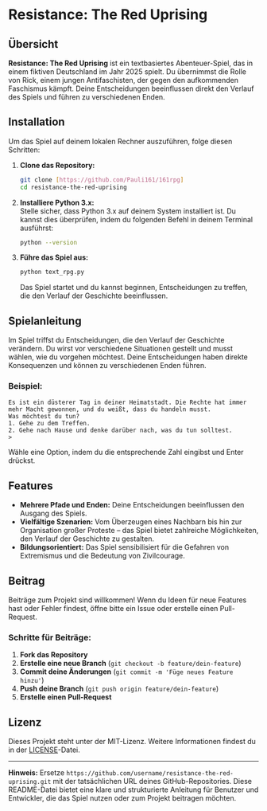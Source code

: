 

# Resistance: The Red Uprising

## Übersicht

**Resistance: The Red Uprising** ist ein textbasiertes Abenteuer-Spiel, das in einem fiktiven Deutschland im Jahr 2025 spielt. Du übernimmst die Rolle von Rick, einem jungen Antifaschisten, der gegen den aufkommenden Faschismus kämpft. Deine Entscheidungen beeinflussen direkt den Verlauf des Spiels und führen zu verschiedenen Enden.

## Installation

Um das Spiel auf deinem lokalen Rechner auszuführen, folge diesen Schritten:

1. **Clone das Repository:**

   ```bash
   git clone [https://github.com/Pauli161/161rpg]
   cd resistance-the-red-uprising
   ```

2. **Installiere Python 3.x:**  
   Stelle sicher, dass Python 3.x auf deinem System installiert ist. Du kannst dies überprüfen, indem du folgenden Befehl in deinem Terminal ausführst:

   ```bash
   python --version
   ```

3. **Führe das Spiel aus:**

   ```bash
   python text_rpg.py
   ```

   Das Spiel startet und du kannst beginnen, Entscheidungen zu treffen, die den Verlauf der Geschichte beeinflussen.

## Spielanleitung

Im Spiel triffst du Entscheidungen, die den Verlauf der Geschichte verändern. Du wirst vor verschiedene Situationen gestellt und musst wählen, wie du vorgehen möchtest. Deine Entscheidungen haben direkte Konsequenzen und können zu verschiedenen Enden führen.

### Beispiel:

```plaintext
Es ist ein düsterer Tag in deiner Heimatstadt. Die Rechte hat immer mehr Macht gewonnen, und du weißt, dass du handeln musst.
Was möchtest du tun?
1. Gehe zu dem Treffen.
2. Gehe nach Hause und denke darüber nach, was du tun solltest.
> 
```

Wähle eine Option, indem du die entsprechende Zahl eingibst und Enter drückst.

## Features

- **Mehrere Pfade und Enden:** Deine Entscheidungen beeinflussen den Ausgang des Spiels.
- **Vielfältige Szenarien:** Vom Überzeugen eines Nachbarn bis hin zur Organisation großer Proteste – das Spiel bietet zahlreiche Möglichkeiten, den Verlauf der Geschichte zu gestalten.
- **Bildungsorientiert:** Das Spiel sensibilisiert für die Gefahren von Extremismus und die Bedeutung von Zivilcourage.

## Beitrag

Beiträge zum Projekt sind willkommen! Wenn du Ideen für neue Features hast oder Fehler findest, öffne bitte ein Issue oder erstelle einen Pull-Request.

### Schritte für Beiträge:

1. **Fork das Repository**
2. **Erstelle eine neue Branch** (`git checkout -b feature/dein-feature`)
3. **Commit deine Änderungen** (`git commit -m 'Füge neues Feature hinzu'`)
4. **Push deine Branch** (`git push origin feature/dein-feature`)
5. **Erstelle einen Pull-Request**

## Lizenz

Dieses Projekt steht unter der MIT-Lizenz. Weitere Informationen findest du in der [LICENSE](LICENSE)-Datei.

---

**Hinweis:** Ersetze `https://github.com/username/resistance-the-red-uprising.git` mit der tatsächlichen URL deines GitHub-Repositories. Diese README-Datei bietet eine klare und strukturierte Anleitung für Benutzer und Entwickler, die das Spiel nutzen oder zum Projekt beitragen möchten.
